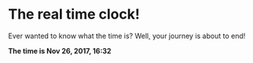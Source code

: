 # The real time clock!

Ever wanted to know what the time is? Well, your journey is about to end!

**The time is Nov 26, 2017, 16:32**